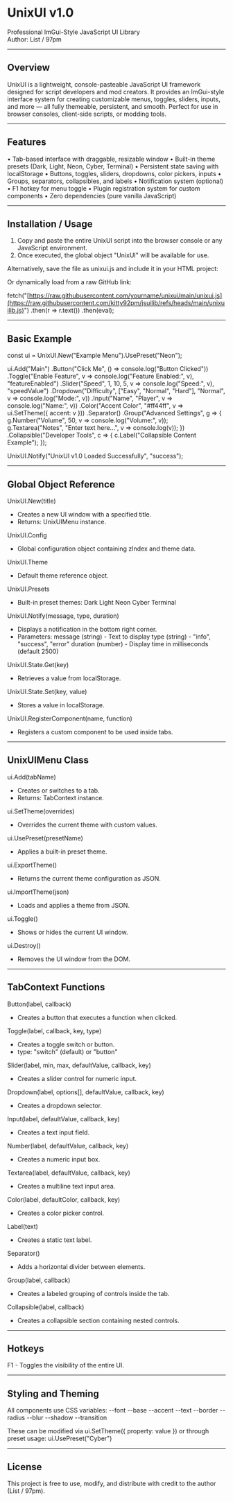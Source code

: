 # UnixUI v1.0
Professional ImGui-Style JavaScript UI Library  
Author: List / 97pm

------------------------------------------------------------
Overview
------------------------------------------------------------
UnixUI is a lightweight, console-pasteable JavaScript UI framework designed for script developers and mod creators.
It provides an ImGui-style interface system for creating customizable menus, toggles, sliders, inputs, and more — all
fully themeable, persistent, and smooth. Perfect for use in browser consoles, client-side scripts, or modding tools.

------------------------------------------------------------
Features
------------------------------------------------------------
• Tab-based interface with draggable, resizable window
• Built-in theme presets (Dark, Light, Neon, Cyber, Terminal)
• Persistent state saving with localStorage
• Buttons, toggles, sliders, dropdowns, color pickers, inputs
• Groups, separators, collapsibles, and labels
• Notification system (optional)
• F1 hotkey for menu toggle
• Plugin registration system for custom components
• Zero dependencies (pure vanilla JavaScript)

------------------------------------------------------------
Installation / Usage
------------------------------------------------------------
1. Copy and paste the entire UnixUI script into the browser console or any JavaScript environment.
2. Once executed, the global object "UnixUI" will be available for use.

Alternatively, save the file as unixui.js and include it in your HTML project:

<script src="unixui.js"></script>

Or dynamically load from a raw GitHub link:

fetch("[https://raw.githubusercontent.com/yourname/unixui/main/unixui.js](https://raw.githubusercontent.com/kitty92pm/jsuilib/refs/heads/main/unixuilib.js)")
  .then(r => r.text())
  .then(eval);

------------------------------------------------------------
Basic Example
------------------------------------------------------------
const ui = UnixUI.New("Example Menu").UsePreset("Neon");

ui.Add("Main")
  .Button("Click Me", () => console.log("Button Clicked"))
  .Toggle("Enable Feature", v => console.log("Feature Enabled:", v), "featureEnabled")
  .Slider("Speed", 1, 10, 5, v => console.log("Speed:", v), "speedValue")
  .Dropdown("Difficulty", ["Easy", "Normal", "Hard"], "Normal", v => console.log("Mode:", v))
  .Input("Name", "Player", v => console.log("Name:", v))
  .Color("Accent Color", "#ff44ff", v => ui.SetTheme({ accent: v }))
  .Separator()
  .Group("Advanced Settings", g => {
    g.Number("Volume", 50, v => console.log("Volume:", v));
    g.Textarea("Notes", "Enter text here...", v => console.log(v));
  })
  .Collapsible("Developer Tools", c => {
    c.Label("Collapsible Content Example");
  });

UnixUI.Notify("UnixUI v1.0 Loaded Successfully", "success");

------------------------------------------------------------
Global Object Reference
------------------------------------------------------------
UnixUI.New(title)
- Creates a new UI window with a specified title.
- Returns: UnixUIMenu instance.

UnixUI.Config
- Global configuration object containing zIndex and theme data.

UnixUI.Theme
- Default theme reference object.

UnixUI.Presets
- Built-in preset themes:
  Dark
  Light
  Neon
  Cyber
  Terminal

UnixUI.Notify(message, type, duration)
- Displays a notification in the bottom right corner.
- Parameters:
  message (string) - Text to display
  type (string) - "info", "success", "error"
  duration (number) - Display time in milliseconds (default 2500)

UnixUI.State.Get(key)
- Retrieves a value from localStorage.

UnixUI.State.Set(key, value)
- Stores a value in localStorage.

UnixUI.RegisterComponent(name, function)
- Registers a custom component to be used inside tabs.

------------------------------------------------------------
UnixUIMenu Class
------------------------------------------------------------
ui.Add(tabName)
- Creates or switches to a tab.
- Returns: TabContext instance.

ui.SetTheme(overrides)
- Overrides the current theme with custom values.

ui.UsePreset(presetName)
- Applies a built-in preset theme.

ui.ExportTheme()
- Returns the current theme configuration as JSON.

ui.ImportTheme(json)
- Loads and applies a theme from JSON.

ui.Toggle()
- Shows or hides the current UI window.

ui.Destroy()
- Removes the UI window from the DOM.

------------------------------------------------------------
TabContext Functions
------------------------------------------------------------
Button(label, callback)
- Creates a button that executes a function when clicked.

Toggle(label, callback, key, type)
- Creates a toggle switch or button.
- type: "switch" (default) or "button"

Slider(label, min, max, defaultValue, callback, key)
- Creates a slider control for numeric input.

Dropdown(label, options[], defaultValue, callback, key)
- Creates a dropdown selector.

Input(label, defaultValue, callback, key)
- Creates a text input field.

Number(label, defaultValue, callback, key)
- Creates a numeric input box.

Textarea(label, defaultValue, callback, key)
- Creates a multiline text input area.

Color(label, defaultColor, callback, key)
- Creates a color picker control.

Label(text)
- Creates a static text label.

Separator()
- Adds a horizontal divider between elements.

Group(label, callback)
- Creates a labeled grouping of controls inside the tab.

Collapsible(label, callback)
- Creates a collapsible section containing nested controls.

------------------------------------------------------------
Hotkeys
------------------------------------------------------------
F1 - Toggles the visibility of the entire UI.

------------------------------------------------------------
Styling and Theming
------------------------------------------------------------
All components use CSS variables:
--font
--base
--accent
--text
--border
--radius
--blur
--shadow
--transition

These can be modified via ui.SetTheme({ property: value }) or through preset usage:
ui.UsePreset("Cyber")

------------------------------------------------------------
License
------------------------------------------------------------
This project is free to use, modify, and distribute with credit to the author (List / 97pm).
